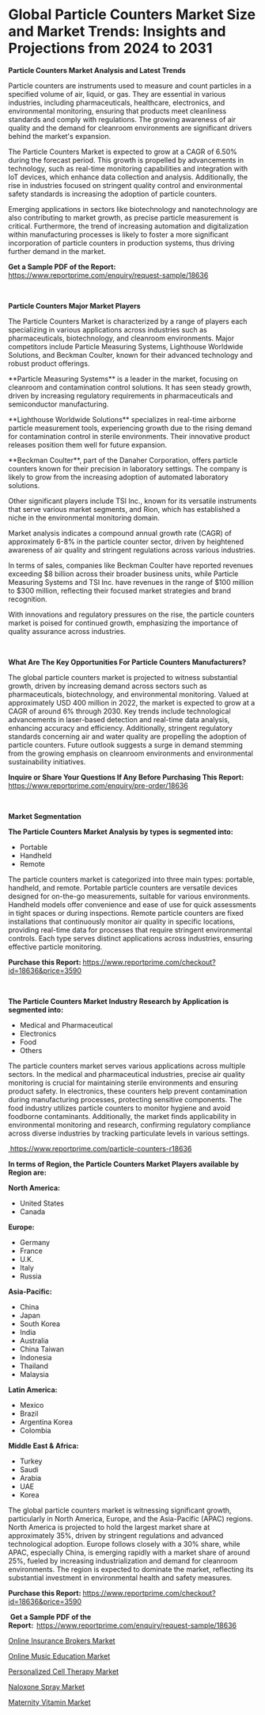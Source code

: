<p><h1>Global Particle Counters Market Size and Market Trends: Insights and Projections from 2024 to 2031</h1></p><p><strong>Particle Counters Market Analysis and Latest Trends</strong></p>
<p><p>Particle counters are instruments used to measure and count particles in a specified volume of air, liquid, or gas. They are essential in various industries, including pharmaceuticals, healthcare, electronics, and environmental monitoring, ensuring that products meet cleanliness standards and comply with regulations. The growing awareness of air quality and the demand for cleanroom environments are significant drivers behind the market's expansion.</p><p>The Particle Counters Market is expected to grow at a CAGR of 6.50% during the forecast period. This growth is propelled by advancements in technology, such as real-time monitoring capabilities and integration with IoT devices, which enhance data collection and analysis. Additionally, the rise in industries focused on stringent quality control and environmental safety standards is increasing the adoption of particle counters. </p><p>Emerging applications in sectors like biotechnology and nanotechnology are also contributing to market growth, as precise particle measurement is critical. Furthermore, the trend of increasing automation and digitalization within manufacturing processes is likely to foster a more significant incorporation of particle counters in production systems, thus driving further demand in the market.</p></p>
<p><strong>Get a Sample PDF of the Report:&nbsp;</strong> <a href="https://www.reportprime.com/enquiry/request-sample/18636?utm_campaign=904&utm_medium=2&utm_source=Github&utm_content=ia&utm_term=21112024&utm_id=particle-counters">https://www.reportprime.com/enquiry/request-sample/18636</a></p>
<p>&nbsp;</p>
<p><strong>Particle Counters Major Market Players</strong></p>
<p><p>The Particle Counters Market is characterized by a range of players each specializing in various applications across industries such as pharmaceuticals, biotechnology, and cleanroom environments. Major competitors include Particle Measuring Systems, Lighthouse Worldwide Solutions, and Beckman Coulter, known for their advanced technology and robust product offerings.</p><p>**Particle Measuring Systems** is a leader in the market, focusing on cleanroom and contamination control solutions. It has seen steady growth, driven by increasing regulatory requirements in pharmaceuticals and semiconductor manufacturing.  </p><p>**Lighthouse Worldwide Solutions** specializes in real-time airborne particle measurement tools, experiencing growth due to the rising demand for contamination control in sterile environments. Their innovative product releases position them well for future expansion.</p><p>**Beckman Coulter**, part of the Danaher Corporation, offers particle counters known for their precision in laboratory settings. The company is likely to grow from the increasing adoption of automated laboratory solutions.</p><p>Other significant players include TSI Inc., known for its versatile instruments that serve various market segments, and Rion, which has established a niche in the environmental monitoring domain. </p><p>Market analysis indicates a compound annual growth rate (CAGR) of approximately 6-8% in the particle counter sector, driven by heightened awareness of air quality and stringent regulations across various industries. </p><p>In terms of sales, companies like Beckman Coulter have reported revenues exceeding $8 billion across their broader business units, while Particle Measuring Systems and TSI Inc. have revenues in the range of $100 million to $300 million, reflecting their focused market strategies and brand recognition. </p><p>With innovations and regulatory pressures on the rise, the particle counters market is poised for continued growth, emphasizing the importance of quality assurance across industries.</p></p>
<p>&nbsp;</p>
<p><strong>What Are The Key Opportunities For Particle Counters Manufacturers?</strong></p>
<p><p>The global particle counters market is projected to witness substantial growth, driven by increasing demand across sectors such as pharmaceuticals, biotechnology, and environmental monitoring. Valued at approximately USD 400 million in 2022, the market is expected to grow at a CAGR of around 6% through 2030. Key trends include technological advancements in laser-based detection and real-time data analysis, enhancing accuracy and efficiency. Additionally, stringent regulatory standards concerning air and water quality are propelling the adoption of particle counters. Future outlook suggests a surge in demand stemming from the growing emphasis on cleanroom environments and environmental sustainability initiatives.</p></p>
<p><strong>Inquire or Share Your Questions If Any Before Purchasing This Report:</strong> <a href="https://www.reportprime.com/enquiry/pre-order/18636?utm_campaign=904&utm_medium=2&utm_source=Github&utm_content=ia&utm_term=21112024&utm_id=particle-counters">https://www.reportprime.com/enquiry/pre-order/18636</a></p>
<p>&nbsp;</p>
<p><strong>Market Segmentation</strong></p>
<p><strong>The Particle Counters Market Analysis by types is segmented into:</strong></p>
<p><ul><li>Portable</li><li>Handheld</li><li>Remote</li></ul></p>
<p><p>The particle counters market is categorized into three main types: portable, handheld, and remote. Portable particle counters are versatile devices designed for on-the-go measurements, suitable for various environments. Handheld models offer convenience and ease of use for quick assessments in tight spaces or during inspections. Remote particle counters are fixed installations that continuously monitor air quality in specific locations, providing real-time data for processes that require stringent environmental controls. Each type serves distinct applications across industries, ensuring effective particle monitoring.</p></p>
<p><strong>Purchase this Report:&nbsp;</strong><a href="https://www.reportprime.com/checkout?id=18636&price=3590&utm_campaign=904&utm_medium=2&utm_source=Github&utm_content=ia&utm_term=21112024&utm_id=particle-counters">https://www.reportprime.com/checkout?id=18636&price=3590</a></p>
<p>&nbsp;</p>
<p><strong>The Particle Counters Market Industry Research by Application is segmented into:</strong></p>
<p><ul><li>Medical and Pharmaceutical</li><li>Electronics</li><li>Food</li><li>Others</li></ul></p>
<p><p>The particle counters market serves various applications across multiple sectors. In the medical and pharmaceutical industries, precise air quality monitoring is crucial for maintaining sterile environments and ensuring product safety. In electronics, these counters help prevent contamination during manufacturing processes, protecting sensitive components. The food industry utilizes particle counters to monitor hygiene and avoid foodborne contaminants. Additionally, the market finds applicability in environmental monitoring and research, confirming regulatory compliance across diverse industries by tracking particulate levels in various settings.</p></p>
<p><a href="https://www.reportprime.com/particle-counters-r18636?utm_campaign=904&utm_medium=2&utm_source=Github&utm_content=ia&utm_term=21112024&utm_id=particle-counters">&nbsp;https://www.reportprime.com/particle-counters-r18636</a></p>
<p><strong>In terms of Region, the Particle Counters Market Players available by Region are:</strong></p>
<p>
    <p> <strong> North America: </strong>
        <ul>
            <li>United States</li>
            <li>Canada</li>
        </ul>
        </p> 
    <p> <strong> Europe: </strong>
        <ul>
            <li>Germany</li>
            <li>France</li>
            <li>U.K.</li>
            <li>Italy</li>
            <li>Russia</li>
        </ul>
        </p> 
    <p> <strong> Asia-Pacific: </strong>
        <ul>
            <li>China</li>
            <li>Japan</li>
            <li>South Korea</li>
            <li>India</li>
            <li>Australia</li>
            <li>China Taiwan</li>
            <li>Indonesia</li>
            <li>Thailand</li>
            <li>Malaysia</li>
        </ul>
        </p> 
    <p> <strong> Latin America: </strong>
        <ul>
            <li>Mexico</li>
            <li>Brazil</li>
            <li>Argentina Korea</li>
            <li>Colombia</li>
        </ul>
        </p> 
    <p> <strong> Middle East & Africa: </strong>
        <ul>
            <li>Turkey</li>
            <li>Saudi</li>
            <li>Arabia</li>
            <li>UAE</li>
            <li>Korea</li>
        </ul>
    </p>
    </p>
<p><p>The global particle counters market is witnessing significant growth, particularly in North America, Europe, and the Asia-Pacific (APAC) regions. North America is projected to hold the largest market share at approximately 35%, driven by stringent regulations and advanced technological adoption. Europe follows closely with a 30% share, while APAC, especially China, is emerging rapidly with a market share of around 25%, fueled by increasing industrialization and demand for cleanroom environments. The region is expected to dominate the market, reflecting its substantial investment in environmental health and safety measures.</p></p>
<p><strong>Purchase this Report: </strong><a href="https://www.reportprime.com/checkout?id=18636&price=3590&utm_campaign=904&utm_medium=2&utm_source=Github&utm_content=ia&utm_term=21112024&utm_id=particle-counters">https://www.reportprime.com/checkout?id=18636&price=3590</a></p>
<p>&nbsp;<strong>Get a Sample PDF of the Report:&nbsp;&nbsp;</strong><a href="https://www.reportprime.com/enquiry/request-sample/18636?utm_campaign=904&utm_medium=2&utm_source=Github&utm_content=ia&utm_term=21112024&utm_id=particle-counters">https://www.reportprime.com/enquiry/request-sample/18636</a></p>
<p><strong></strong></p>
<p><p><a href="https://www.linkedin.com/pulse/online-insurance-brokers-market-challenges-forecasts-development-y5wve?utm_campaign=904&utm_medium=2&utm_source=Github&utm_content=ia&utm_term=21112024&utm_id=particle-counters">Online Insurance Brokers Market</a></p><p><a href="https://www.linkedin.com/pulse/latest-online-music-education-market-research-size-share-analysis-uiyue?utm_campaign=904&utm_medium=2&utm_source=Github&utm_content=ia&utm_term=21112024&utm_id=particle-counters">Online Music Education Market</a></p><p><a href="https://www.linkedin.com/pulse/personalized-cell-therapy-market-analysis-report-offers-forecast-9hmoe?utm_campaign=904&utm_medium=2&utm_source=Github&utm_content=ia&utm_term=21112024&utm_id=particle-counters">Personalized Cell Therapy Market</a></p><p><a href="https://issuu.com/reportprime-2/docs/naloxone-spray-market-size-2030.ppt_a724104efc31be?utm_campaign=904&utm_medium=2&utm_source=Github&utm_content=ia&utm_term=21112024&utm_id=particle-counters">Naloxone Spray Market</a></p><p><a href="https://issuu.com/reportprime-2/docs/maternity-vitamin-market-size-2030._445ba3af607ed9?utm_campaign=904&utm_medium=2&utm_source=Github&utm_content=ia&utm_term=21112024&utm_id=particle-counters">Maternity Vitamin Market</a></p></p>